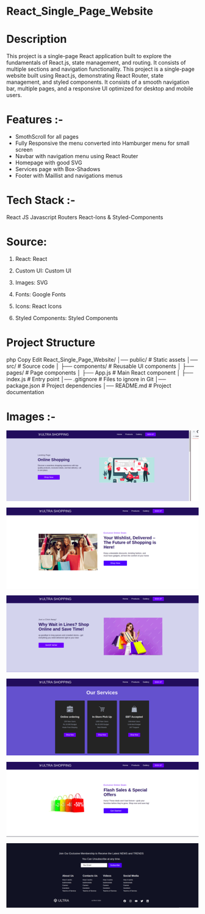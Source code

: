 # React_Single_Page_Website

# **Description**
This project is a single-page React application built to explore the fundamentals of React.js, state management, and routing. It consists of multiple sections and navigation functionality.
This project is a single-page website built using React.js, demonstrating React Router, state management, and styled components. It consists of a smooth navigation bar, multiple pages, and a responsive UI optimized for desktop and mobile users.



# **Features** :-
- SmothScroll for all pages
- Fully Responsive the menu converted into Hamburger menu for small screen
- Navbar with navigation menu using React Router
- Homepage with good SVG
- Services page with Box-Shadows
- Footer with Maillist and navigations menus 


# **Tech Stack** :-
React JS
Javascript
Routers
React-Ions & Styled-Components

# **Source**:
1. React: React

5. Custom UI: Custom UI

6. Images: SVG

7. Fonts: Google Fonts

9. Icons: React Icons

13. Styled Components: Styled Components

 

#  Project Structure
php
Copy
Edit
React_Single_Page_Website/
│── public/                 # Static assets
│── src/                    # Source code
│   ├── components/         # Reusable UI components
│   ├── pages/              # Page components
│   ├── App.js              # Main React component
│   ├── index.js            # Entry point
│── .gitignore              # Files to ignore in Git
│── package.json            # Project dependencies
│── README.md               # Project documentation

# **Images** :- 
![single1](React_Single_Page_Website-main/Results/Image1.png)

![single2](React_Single_Page_Website-main/Results/Image2.png)

![single3](React_Single_Page_Website-main/Results/Image3.png)

![single4](React_Single_Page_Website-main/Results/Image4.png)

![single5](React_Single_Page_Website-main/Results/Image5.png)

![single6](React_Single_Page_Website-main/Results/Image6.png)














